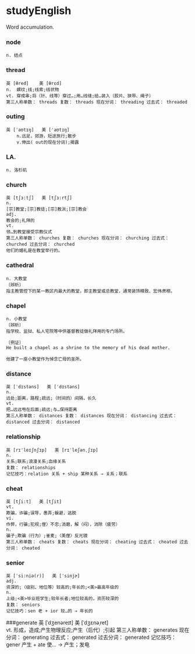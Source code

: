 # studyEnglish
Word accumulation.
### node
    n. 结点
### thread
    英 [θred]    美 [θrɛd]
    n.  螺纹;线;线索;线状物
    vt. 穿成串;将（针、线等）穿过…;用…线缝;给…装入（胶片、狭带、绳子）
    第三人称单数： threads 复数： threads 现在分词： threading 过去式： threaded
### outing
    英 [ˈaʊtɪŋ]   美 [ˈaʊtɪŋ]  
        n.远足，郊游，短途旅行;散步
        v.伸出( out的现在分词);揭露 
### LA.
    n. 洛杉矶
### church
    英 [tʃɜ:tʃ]   美 [tʃɜ:rtʃ]  
    n.
    [宗]教堂;[宗]教徒;[宗]教派;[宗]教会
    adj.
    教会的;礼拜的
    vt.
    领…到教堂接受宗教仪式
    第三人称单数： churches 复数： churches 现在分词： churching 过去式： churched 过去分词： churched
    他们的婚礼是在教堂举行的。

### cathedral 
    n. 大教堂
    〔辨析〕
    指主教管控下的某一教区内最大的教堂，即主教堂或总教堂，通常装饰精致、宏伟肃穆。

### chapel 
    n. 小教堂
    〔辨析〕
    指学校、监狱、私人宅院等中供基督教徒做礼拜用的专门场所。
    
    〔例证〕
    He built a chapel as a shrine to the memory of his dead mother.
    
    他建了一座小教堂作为悼念亡母的圣所。
### distance
    英 [ˈdɪstəns]   美 [ˈdɪstəns]  
    n.
    远处;距离，路程;疏远;（时间的）间隔，长久
    vt.
    把…远远甩在后面;疏远;与…保持距离
    第三人称单数： distances 复数： distances 现在分词： distancing 过去式： distanced 过去分词： distanced
### relationship
    英 [rɪˈleɪʃnʃɪp]   美 [rɪˈleʃənˌʃɪp]  
    n.
    关系;联系;浪漫关系;血缘关系
    复数： relationships
    记忆技巧：relation 关系 + ship 某种关系 → 关系；联系
### cheat
    英 [tʃi:t]   美 [tʃit]  
    vt.
    欺骗，诈骗;误导，愚弄;躲避，逃脱
    vi.
    作弊，行骗;犯规;俚〉不忠;消磨，解（闷），消除（疲劳）
    n.
    骗子;欺骗（行为）;雀麦;〈美俚〉反光镜
    第三人称单数： cheats 复数： cheats 现在分词： cheating 过去式： cheated 过去分词： cheated
### senior
    英 [ˈsi:niə(r)]   美 [ˈsinjɚ]  
    adj.
    资深的;（级别、地位等）较高的;年长的;<美>最高年级的
    n.
    上级;<美>毕业班学生;较年长者;地位较高的，资历较深的
    复数： seniors
    记忆技巧：sen 老 + ior 较…的 → 年长的
###generate
    英 [ˈdʒenəreɪt]   美 [ˈdʒɛnəˌret]  
    vt.
    形成，造成;产生物理反应;产生（后代）;引起
    第三人称单数： generates 现在分词： generating 过去式： generated 过去分词： generated
    记忆技巧：gener 产生 + ate 使… → 产生；发电